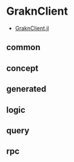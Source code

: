 # GraknClient
- [GraknClient.jl](https://github.com/Humans-of-Julia/GraknClient.jl/blob/main/src/GraknClient.jl)



## common

## concept

## generated

## logic

## query

## rpc

